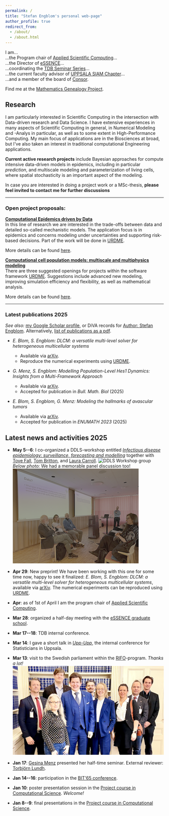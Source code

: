 ```yaml
---
permalink: /
title: "Stefan Engblom's personal web-page"
author_profile: true
redirect_from: 
  - /about/
  - /about.html
---
```


I am...  
...the Program chair of [Applied Scientific Computing](https://www.uu.se/en/department/information-technology/research/computational-science)...  
...the Director of [eSSENCE](https://essenceofescience.se/)...  
...coordinating the [TDB Seminar Series](https://uppsala.instructure.com/courses/89337)...  
...the current faculty advisor of [UPPSALA SIAM Chapter](https://www.uu.se/institution/informationsteknologi/forskning/berakningsvetenskap/siam-chapter)...  
...and a member of the board of [Consor](https://www.consorconsulting.se/).  

Find me at the [Mathematics Genealogy Project](http://genealogy.math.ndsu.nodak.edu/id.php?id=130384).

## Research

I am particularly interested in Scientific Computing in the intersection with Data-driven research and Data Science. I have extensive experiences in many aspects of Scientific Computing in general, in Numerical Modeling and -Analys in particular, as well as to some extent in High-Performance Computing. My main focus of applications are in the Biosciences at broad, but I've also taken an interest in traditional computational Engineering applications.  
  
**Current active research projects** include Bayesian approaches for compute intensive data-driven models in epidemics, including in particular _prediction_, and multiscale modeling and parameterization of living cells, where spatial stochasticity is an important aspect of the modeling.  
  
In case you are interested in doing a project work or a MSc-thesis, **please feel invited to contact me for further discussions**

---

### Open project proposals:

<!--
**[Postdoc in Computational Epidemiology](https://www.uu.se/en/about-uu/join-us/jobs-and-vacancies/job-details?query=777444)**

Postdoc position in Computational Science, specifically in Bayesian Epidemiology. The proposed project consists of two parts: i) developing Neural Network techniques to use in the construction of priors, and ii) developing diagnostic techniques suitable to simulation-based inference.

See the [short project description](../files/docs/NNB_Epidemics.pdf) and the formal ad can be found [here](https://www.uu.se/en/about-uu/join-us/jobs-and-vacancies/job-details?query=777444). 

Please apply using the online application system linked above. **Application deadline 28th of February 2025.** -->

**[Computational Epidemics driven by Data](../files/docs/BayesianEpidemics.pdf)**  
In this line of research we are interested in the trade-offs between data and detailed so-called mechanistic models. The application focus is in epidemics and concerns modeling under uncertainties and supporting risk-based decisions. Part of the work will be done in [URDME](http://urdme.github.io/urdme).  

More details can be found [here](../files/docs/BayesianEpidemics.pdf).
  
**[Computational cell population models: multiscale and multiphysics modeling](../files/docs/URDME_CELLs.pdf)**  
There are three suggested openings for projects within the software framework [URDME](http://urdme.github.io/urdme). Suggestions include advanced new modeling,   improving simulation efficiency and flexibility, as well as mathematical analysis.  

More details can be found [here](../files/docs/URDME_CELLs.pdf).

---

### Latest publications 2025

_See also:_ <a href="{{site.author.googlescholar}}">my Google Scholar
profile</a>, or DiVA records for [Author: Stefan
Engblom](http://uu.diva-portal.org/dice/table?query=authorName:Stefan%20Engblom&start=0&rows=100&sort=year%20desc).
Alternatively, [list of publications as a
pdf](../files/publ_Engblom.pdf).

* _E. Blom, S. Engblom: DLCM: a versatile multi-level solver for heterogeneous multicellular systems_
  * Available via [arXiv](https://arxiv.org/abs/2504.20565).
  * Reproduce the numerical experiments using [URDME](https://github.com/URDME/urdme).

* _G. Menz, S. Engblom: Modelling Population-Level Hes1 Dynamics: Insights from a Multi-Framework Approach_
  * Available via [arXiv](http://arxiv.org/abs/2411.09721).
  * Accepted for publication in _Bull. Math. Biol_ (2025)

*   _E. Blom, S. Engblom, G. Menz: Modeling the hallmarks of avascular tumors_
    *   Available via [arXiv](https://arxiv.org/abs/2402.01305).
	* Accepted for publication in _ENUMATH 2023_ (2025)
  
## Latest news and activities 2025

* **May 5--6**: I co-organized a DDLS-workshop entitled [_Infectious disease epidemiology: surveillance, forecasting and modelling_](https://www.scilifelab.se/event/ddls-ebi-symposium/) together with [Tove Fall](https://www.uu.se/en/contact-and-organisation/staff?query=N9-1007), [Tom Britton](https://www.su.se/english/profiles/tbrit-1.182592), and [Laura Carroll](https://www.umu.se/en/staff/laura-carroll/).
![DDLS Workshop group](/images/DDLS_WS_group.png "Photo: Nora Lehotai")
_Below photo:_ We had a memorable panel discussion too!
![DDLS Workshop panel](/images/DDLS_panel.png "Photo: Nora Lehotai")

* **Apr 29**: New preprint! We have been working with this one for some time now, happy to see it finalized: _E. Blom, S. Engblom: DLCM: a versatile multi-level solver for heterogeneous multicellular systems_, available via [arXiv](https://arxiv.org/abs/2504.20565). The numerical experiments can be reproduced using [URDME](https://github.com/URDME/urdme).
  
* **Apr**: as of 1st of April I am the program chair of [Applied Scientific Computing](https://www.uu.se/en/department/information-technology/research/computational-science).

* **Mar 28**: organized a half-day meeting with the [eSSENCE graduate school](https://www.essenceofescience.se/w/es/en/education).

* **Mar 17--18**: TDB internal conference.

* **Mar 14**: I gave a short talk in [_Upp-Upp_](https://www.uu.se/en/department/mathematics/events/archive/2025-03-14-conference-in-statistics-upp-upp), the internal conference for Statisticians in Uppsala.

* **Mar 13**: visit to the Swedish parliament within the [RIFO](https://rifo.se/natverksprogrammet/)-program.  _Thanks a lot!_
![RIFO Participants 2025](/images/RIFO2025.png "Photo: Jesper Ahlin Marceta")

* **Jan 17**: [Gesina Menz](https://www.uu.se/kontakt-och-organisation/personal?query=N21-2101) presented her half-time seminar. External reviewer: [Torbjörn Lundh](https://www.gu.se/om-universitetet/hitta-person/torbjornlundh).

* **Jan 14--16**: participation in the [BIT'65 conference](https://www.uu.se/en/department/information-technology/research/computational-science/bit-conference).

* **Jan 10**: poster presentation session in the [Project course in Computational Science](https://uppsala.instructure.com/courses/101421/pages/project-groups-2). _Welcome!_

* **Jan 8--9**: final presentations in the [Project course in Computational Science](https://uppsala.instructure.com/courses/101421/pages/schedule-overview). 

<!-- 
This is the front page of a website that is powered by the [Academic Pages template](https://github.com/academicpages/academicpages.github.io) and hosted on GitHub pages. [GitHub pages](https://pages.github.com) is a free service in which websites are built and hosted from code and data stored in a GitHub repository, automatically updating when a new commit is made to the respository. This template was forked from the [Minimal Mistakes Jekyll Theme](https://mmistakes.github.io/minimal-mistakes/) created by Michael Rose, and then extended to support the kinds of content that academics have: publications, talks, teaching, a portfolio, blog posts, and a dynamically-generated CV. You can fork [this repository](https://github.com/academicpages/academicpages.github.io) right now, modify the configuration and markdown files, add your own PDFs and other content, and have your own site for free, with no ads! An older version of this template powers my own personal website at [stuartgeiger.com](http://stuartgeiger.com), which uses [this Github repository](https://github.com/staeiou/staeiou.github.io).

A data-driven personal website
======
Like many other Jekyll-based GitHub Pages templates, Academic Pages makes you separate the website's content from its form. The content & metadata of your website are in structured markdown files, while various other files constitute the theme, specifying how to transform that content & metadata into HTML pages. You keep these various markdown (.md), YAML (.yml), HTML, and CSS files in a public GitHub repository. Each time you commit and push an update to the repository, the [GitHub pages](https://pages.github.com/) service creates static HTML pages based on these files, which are hosted on GitHub's servers free of charge.

Many of the features of dynamic content management systems (like Wordpress) can be achieved in this fashion, using a fraction of the computational resources and with far less vulnerability to hacking and DDoSing. You can also modify the theme to your heart's content without touching the content of your site. If you get to a point where you've broken something in Jekyll/HTML/CSS beyond repair, your markdown files describing your talks, publications, etc. are safe. You can rollback the changes or even delete the repository and start over -- just be sure to save the markdown files! Finally, you can also write scripts that process the structured data on the site, such as [this one](https://github.com/academicpages/academicpages.github.io/blob/master/talkmap.ipynb) that analyzes metadata in pages about talks to display [a map of every location you've given a talk](https://academicpages.github.io/talkmap.html).

Getting started
======
1. Register a GitHub account if you don't have one and confirm your e-mail (required!)
1. Fork [this repository](https://github.com/academicpages/academicpages.github.io) by clicking the "fork" button in the top right. 
1. Go to the repository's settings (rightmost item in the tabs that start with "Code", should be below "Unwatch"). Rename the repository "[your GitHub username].github.io", which will also be your website's URL.
1. Set site-wide configuration and create content & metadata (see below -- also see [this set of diffs](http://archive.is/3TPas) showing what files were changed to set up [an example site](https://getorg-testacct.github.io) for a user with the username "getorg-testacct")
1. Upload any files (like PDFs, .zip files, etc.) to the files/ directory. They will appear at https://[your GitHub username].github.io/files/example.pdf.  
1. Check status by going to the repository settings, in the "GitHub pages" section

Site-wide configuration
------
The main configuration file for the site is in the base directory in [_config.yml](https://github.com/academicpages/academicpages.github.io/blob/master/_config.yml), which defines the content in the sidebars and other site-wide features. You will need to replace the default variables with ones about yourself and your site's github repository. The configuration file for the top menu is in [_data/navigation.yml](https://github.com/academicpages/academicpages.github.io/blob/master/_data/navigation.yml). For example, if you don't have a portfolio or blog posts, you can remove those items from that navigation.yml file to remove them from the header. 

Create content & metadata
------
For site content, there is one markdown file for each type of content, which are stored in directories like _publications, _talks, _posts, _teaching, or _pages. For example, each talk is a markdown file in the [_talks directory](https://github.com/academicpages/academicpages.github.io/tree/master/_talks). At the top of each markdown file is structured data in YAML about the talk, which the theme will parse to do lots of cool stuff. The same structured data about a talk is used to generate the list of talks on the [Talks page](https://academicpages.github.io/talks), each [individual page](https://academicpages.github.io/talks/2012-03-01-talk-1) for specific talks, the talks section for the [CV page](https://academicpages.github.io/cv), and the [map of places you've given a talk](https://academicpages.github.io/talkmap.html) (if you run this [python file](https://github.com/academicpages/academicpages.github.io/blob/master/talkmap.py) or [Jupyter notebook](https://github.com/academicpages/academicpages.github.io/blob/master/talkmap.ipynb), which creates the HTML for the map based on the contents of the _talks directory).

**Markdown generator**

I have also created [a set of Jupyter notebooks](https://github.com/academicpages/academicpages.github.io/tree/master/markdown_generator
) that converts a CSV containing structured data about talks or presentations into individual markdown files that will be properly formatted for the Academic Pages template. The sample CSVs in that directory are the ones I used to create my own personal website at stuartgeiger.com. My usual workflow is that I keep a spreadsheet of my publications and talks, then run the code in these notebooks to generate the markdown files, then commit and push them to the GitHub repository.

How to edit your site's GitHub repository
------
Many people use a git client to create files on their local computer and then push them to GitHub's servers. If you are not familiar with git, you can directly edit these configuration and markdown files directly in the github.com interface. Navigate to a file (like [this one](https://github.com/academicpages/academicpages.github.io/blob/master/_talks/2012-03-01-talk-1.md) and click the pencil icon in the top right of the content preview (to the right of the "Raw | Blame | History" buttons). You can delete a file by clicking the trashcan icon to the right of the pencil icon. You can also create new files or upload files by navigating to a directory and clicking the "Create new file" or "Upload files" buttons. 

Example: editing a markdown file for a talk
![Editing a markdown file for a talk](/images/editing-talk.png)

For more info
------
More info about configuring Academic Pages can be found in [the guide](https://academicpages.github.io/markdown/). The [guides for the Minimal Mistakes theme](https://mmistakes.github.io/minimal-mistakes/docs/configuration/) (which this theme was forked from) might also be helpful.
-->
